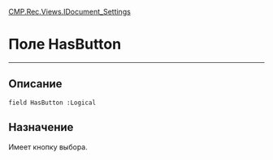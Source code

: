 ﻿---
Link: CMP.Rec.Views.IDocument_Settings.@HasButton
---

<!---  Навигация
[Имя проекта](#) :
-->
[CMP.Rec.Views.IDocument_Settings](Default)

# Поле HasButton
---

## Описание

    field HasButton :Logical

<!--
## Аргументы{#Args}

### Аргумент1

Описание аргумента 1
-->

## Назначение

Имеет кнопку выбора.

<!--
## Пример

    HasButton...
-->

